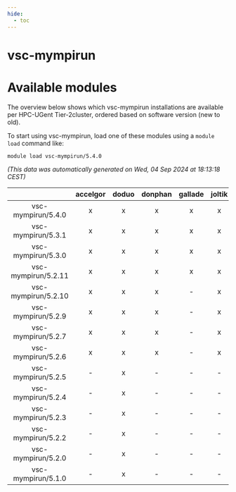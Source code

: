 ```yaml
---
hide:
  - toc
---
```


vsc-mympirun
============

# Available modules


The overview below shows which vsc-mympirun installations are available per HPC-UGent Tier-2cluster, ordered based on software version (new to old).

To start using vsc-mympirun, load one of these modules using a `module load` command like:

```shell
module load vsc-mympirun/5.4.0
```

*(This data was automatically generated on Wed, 04 Sep 2024 at 18:13:18 CEST)*  

| |accelgor|doduo|donphan|gallade|joltik|shinx|skitty|
| :---: | :---: | :---: | :---: | :---: | :---: | :---: | :---: |
|vsc-mympirun/5.4.0|x|x|x|x|x|x|x|
|vsc-mympirun/5.3.1|x|x|x|x|x|x|x|
|vsc-mympirun/5.3.0|x|x|x|x|x|-|x|
|vsc-mympirun/5.2.11|x|x|x|x|x|-|x|
|vsc-mympirun/5.2.10|x|x|x|-|x|-|x|
|vsc-mympirun/5.2.9|x|x|x|-|x|-|x|
|vsc-mympirun/5.2.7|x|x|x|-|x|-|x|
|vsc-mympirun/5.2.6|x|x|x|-|x|-|x|
|vsc-mympirun/5.2.5|-|x|-|-|-|-|-|
|vsc-mympirun/5.2.4|-|x|-|-|-|-|-|
|vsc-mympirun/5.2.3|-|x|-|-|-|-|-|
|vsc-mympirun/5.2.2|-|x|-|-|-|-|-|
|vsc-mympirun/5.2.0|-|x|-|-|-|-|-|
|vsc-mympirun/5.1.0|-|x|-|-|-|-|-|

